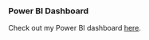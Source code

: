### Power BI Dashboard
Check out my Power BI dashboard [here](https://app.powerbi.com/groups/8d54d036-580c-4699-ab4e-ffb30cfbcd8c/reports/bea09b85-59d7-495e-a8c0-38ae3cc24d16/ReportSectiondd9d7c80a66c267dd208?clientSideAuth=0&experience=power-bi).
